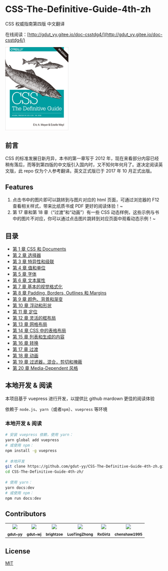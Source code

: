 # CSS-The-Definitive-Guide-4th-zh

CSS 权威指南第四版 中文翻译

在线阅读：[http://gdut_yy.gitee.io/doc-csstdg4/](http://gdut_yy.gitee.io/doc-csstdg4/)

<img src="./docs/cover.png" width=40%>

## 前言

CSS 的标准发展日新月异，本书的第一章写于 2012 年，现在来看部分内容已经稍有落后，而等到第四版的中文版引入国内时，又不知何年何月了。遂决定阅读英文版，此 repo 仅为个人参考翻译。英文正式版已于 2017 年 10 月正式出版。

## Features

1. 点击书中的图片即可以跳转到与图片对应的 html 页面，可通过浏览器的 F12 查看相关样式，带来比纸质书或 PDF 更好的阅读体验！~
2. 第 17 章和第 18 章（“过渡”和“动画”）有一些 CSS 动态样例，这些示例与书中的图片不对应，你可以通过点击图片跳转到对应页面中观看动态示例！~

## 目录

- [第 1 章 CSS 和 Documents](docs/ch1.md)
- [第 2 章 选择器](docs/ch2.md)
- [第 3 章 特异性和级联](docs/ch3.md)
- [第 4 章 值和单位](docs/ch4.md)
- [第 5 章 字体](docs/ch5.md)
- [第 6 章 文本属性](docs/ch6.md)
- [第 7 章 基本的视觉格式化](docs/ch7.md)
- [第 8 章 Padding, Borders, Outlines 和 Margins](docs/ch8.md)
- [第 9 章 颜色、背景和渐变](docs/ch9.md)
- [第 10 章 浮动和形状](docs/ch10.md)
- [第 11 章 定位](docs/ch11.md)
- [第 12 章 灵活的框布局](docs/ch12.md)
- [第 13 章 网格布局](docs/ch13.md)
- [第 14 章 CSS 中的表格布局](docs/ch14.md)
- [第 15 章 列表和生成的内容](docs/ch15.md)
- [第 16 章 转换 ](docs/ch16.md)
- [第 17 章 过渡](docs/ch17.md)
- [第 18 章 动画](docs/ch18.md)
- [第 19 章 过滤器，混合，剪切和掩蔽](docs/ch19.md)
- [第 20 章 Media-Dependent 风格](docs/ch20.md)

## 本地开发 & 阅读

本项目基于 vuepress 进行开发，以提供比 github mardown 更佳的阅读体验

依赖于 `node.js`、`yarn`（或者`npm`）、`vuepress` 等环境

### 本地开发 & 阅读

```sh
# 安装 vuepress 依赖，使用 yarn：
yarn global add vuepress
# 或使用 npm：
npm install -g vuepress

# 本地开发
git clone https://github.com/gdut-yy/CSS-The-Definitive-Guide-4th-zh.git
cd CSS-The-Definitive-Guide-4th-zh/

# 使用 yarn：
yarn docs:dev
# 或使用 npm：
npm run docs:dev
```

## Contributors

<table>
  <tr>
    <td align="center"><a href="https://gdut-yy.github.io/"><img src="https://avatars2.githubusercontent.com/u/33390928?s=460&v=4" width="100px;" /><br /><sub><b>gdut-yy</b></sub></a><br /></td>
    <td align="center"><a href="https://github.com/gdut-wj"><img src="https://avatars3.githubusercontent.com/u/38821031?s=460&v=4" width="100px;" /><br /><sub><b>gdut-wj</b></sub></a><br /></td>
    <td align="center"><a href="https://github.com/brightzoe"><img src="https://avatars2.githubusercontent.com/u/17716768?s=400&v=4" width="100px;" /><br /><sub><b>brightzoe</b></sub></a><br /></td>
    <td align="center"><a href="https://github.com/PID000"><img src="https://avatars1.githubusercontent.com/u/32430186?s=400&v=4" width="100px;" /><br /><sub><b>LuoTingZhong</b></sub></a><br /></td>
    <td align="center"><a href="https://github.com/RxGirlz"><img src="https://avatars3.githubusercontent.com/u/51844789?s=460&v=4" width="100px;" /><br /><sub><b>RxGirlz</b></sub></a><br /></td>
    <td align="center"><a href="https://github.com/chenshaw1995"><img src="https://avatars0.githubusercontent.com/u/22993199?s=460&v=4" width="100px;" /><br /><sub><b>chenshaw1995</b></sub></a><br /></td>
  </tr>
</table>

## License

[MIT](https://github.com/gdut-yy/CSS-The-Definitive-Guide-4th-zh/blob/master/LICENSE)
